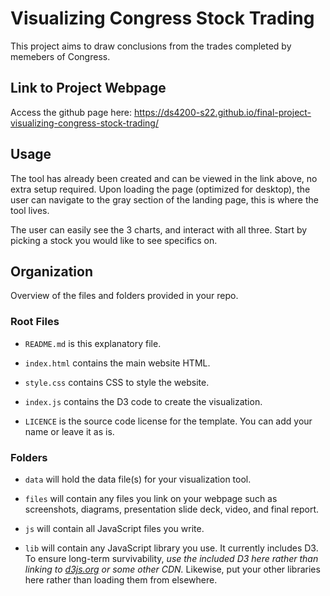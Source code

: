 # Visualizing Congress Stock Trading

This project aims to draw conclusions from the trades completed by memebers of Congress.

## Link to Project Webpage

Access the github page here: https://ds4200-s22.github.io/final-project-visualizing-congress-stock-trading/

## Usage

The tool has already been created and can be viewed in the link above, no extra setup required. Upon loading the page (optimized for desktop), the user can navigate to the gray section of the landing page, this is where the tool lives. 

The user can easily see the 3 charts, and interact with all three. Start by picking a stock you would like to see specifics on.

## Organization

Overview of the files and folders provided in your repo.

### Root Files

* `README.md` is this explanatory file.

* `index.html` contains the main website HTML. 

* `style.css` contains CSS to style the website.

* `index.js` contains the D3 code to create the visualization. 

* `LICENCE` is the source code license for the template. You can add your name or leave it as is.

### Folders

* `data` will hold the data file(s) for your visualization tool.

* `files` will contain any files you link on your webpage such as screenshots, diagrams, presentation slide deck, video, and final report.

* `js` will contain all JavaScript files you write.   

* `lib` will contain any JavaScript library you use. It currently includes D3. To ensure long-term survivability, *use the included D3 here rather than linking to [d3js.org](https://d3js.org) or some other CDN.* Likewise, put your other libraries here rather than loading them from elsewhere.

